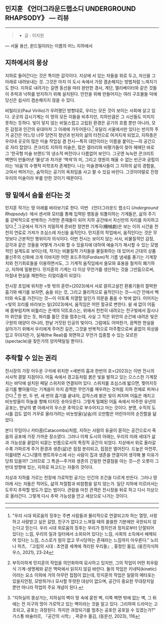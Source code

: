 ##  민지훈 《언더그라운드랩소디 UNDERGROUND RHAPSODY》 — 리뷰

---

> - 글 : 이지원

— 서울 용산, 윈드밀이라는 이름의 어느 지하에서
## 지하에서의 몽상

지하로 들어간다는 것은 특이한 감각이다. 지상에 서 있는 자들을 위로 두고, 자신을 그 아래로 내려보내는 것. 그것은 마치 이 도시 속에서 가장 겸손해지는 방법처럼 느껴지기도 한다. 지하로 내려가는 길엔 동선을 따라 완만한 경사, 계단, 엘리베이터와 같은 것들이 추락과 낙하를 방지하기 위해 설치된다. 안전을 위해 만들어지는 여러 구조물들 덕에 당신은 쉽사리 겸손해지지 않을 수 있다. 

비릴리오(Paul Virilio)가 우려했던 방향대로, 우리는 모든 것이 보이는 사회에 살고 있다. 곳곳의 감시기계는 이 땅의 모든 이들을 비추지만, 지하만큼은 그 시선들도 미치지 못하는 듯하다. 빛이 닿지 않는 비밀스럽고 고립된 환경은 공기의 흐름 뿐만 아니라, 모든 감정과 인간의 유대마저 그 아래에 가두어둔다.[^1] 유달리 서울에서만 있다는 반지하 주거 공간은 어느덧 너무 당연히 청년과 빈자의 삶의 터전으로 여겨지게 되었고, 지하층은 우리네 곳곳의 많은 미술 작업실 겸 전시—특히 대안이라는 이름을 붙이는—의 공간으로 자리 잡았다. 콘크리트 지하의 미술은, 많은 갤러리와 비평가들이 찾아 헤매던 바로 그 ‘한국형 미술 브랜드’의 냉소적 버전이나 다름없어 보인다. 그곳엔 눅눅한 콘크리트 벽면이 만들어낸 ‘물성’과 차가운 ‘백색’의 미, 그리고 영원히 채울 수 없는 빈곤과 궁핍이라는 ‘비움’의 수행적 미학조차 존재한다. 나는 미술경매사들이 그 지하의 삶의 경험을, 고여서 썩어가는, 숨막히는 공기의 옥죄임을 사고 팔 수 있길 바란다. 그것이야말로 진정 우리의 미술이라 부를 만한 것이기 때문이다. 


## 땅 밑에서 숨을 쉰다는 것

민지훈 작가는 땅 아래를 바라보기로 한다. 이번 《언더그라운드 랩소디 *Underground Rhapsody*》에서 센서와 모터를 통해 입력된 행동을 되풀이하는 기계들은, 삶의 주기를 강박적으로 반복하는 가련한 존재들이 되어 지하 공간에서 자신만의 자리를 차지하고 있다.[^2] 그곳에서 작가가 치밀하게 준비한 정연한 기계극(機械劇)은 보는 이의 시간을 천천히 연료로 가져가 조심스레 자신을 움직인다. 민지훈의 작업에서, 움직인다는 것은 무엇보다 근본적인 행위이자 의식이다. 이번 전시는 보이지 않는 서사, 비물질적인 감정, 감각과 같은 것들을 어떻게 가시화 할 수 있을지에 대하여 예술가가 제시할 수 있는 모범적인 설계도로 보이는데, 작가는 비물질적 가치들을 물질화하는 데 있어서 근대의 상품물신주의 신화에 크게 이바지한 어떤 포드주의(Fordism)적 기름 냄새를 풍기는 기계장치와 전기회로들을 이용하면서도, 그 기계적 움직임에서 쓸모와 효용을 철저히 폐기하고, 지하에 밀봉한다. 민지훈의 기계는 더 이상 무언가를 생산하는 것을 그만둠으로써, 마침내 현실을 재현하는 리얼리즘이 되었다. 

전시장 초입에 위치한 \<뜻 밖의 훈련>(2023)에서 서로 얽히고설킨 환풍기들의 절박한 흡기와 배기를 보자면, 숨을 쉬는 것, 그리고 물리적으로 움직인다는 것—시간 안에서 벡터와 속도를 가진다는 것—이 이토록 치열할 일인가 의문을 품을 수 밖에 없다. 이어지는 \<빛의 꼬리를 바라보는 일(2023)에서, 움직임은 어떤 절규로 변한다. 쉴 새 없이 어둠에 몸부림치며 비틀리는 은색의 덕트호스는, 위에서 천천히 내려오는 전구빛에서 잠시나마 위안을 얻는 듯, 똬리를 틀던 것을 멈추는데, 사실 그 작은 위안의 순간에 내려온 빛은 구원의 태양이 아니라, 한낱 거짓된 인공의 빛이다. 그럼에도 어떠한가, 끔찍한 현실을 살아가기 위해서 우리에게 주어진 길은, 그것을 반복적으로 마주함으로써 끝없이 외상을 입고 무뎌지든가, 실재(the Real)를 외면하고 무언가 집중할 수 있는 모르핀(spectacle)을 찾든가의 양자택일일 뿐이다. 


## 추락할 수 있는 권리

전시장의 가장 어두운 구석에 위치한 \<세번의 흡과 한번의 호>(2023)는 이번 전시의 서사적 결말 지점이다. 어둠 속에서 경고등처럼 붉은 빛을 발하고 있는 으스스한 기계장치는 바닥에 설치된 페달 스위치와 연결되어 있다. 스위치를 조심스레 밟으면, 찢어지듯 공기를 빨아들이는 기계음이 마치 끔찍한 무언가를 깨우려는 것처럼 지하 전체로 퍼져나간다.[^3] 한 번, 두 번, 세 번의 흡기를 끝내자, 갑작스레 밝은 빛이 켜지며 어둠은 깨지고 비눗방울이 하늘을 향해 터지듯 솟아오른다. 그렇게 밀폐된 어둠 속에서 마주한 유년의 공포는, 한낮의 볕 아래서의 우스운 추억으로 부수어지고 마는 것이다. 분명, 수직의 도시를 겁도 없이 거꾸로 올라가려는 비눗방울(날숨)의 오만함은 어린아이의 순진함을 닮았다. 

본디 무덤이나 카타콤(Catacombs)처럼, 지하는 사람의 유골이 묻히는 공간으로서 죽음의 공포에 가장 가까운 장소였다. 그러나 이제 도시의 아래는, 우리의 미래 세대가 삶과 가능성을 끝없이 되묻는 빈틈으로서의 특징적 공간이 되었다. 지상에서 위로 올라갈수록 가파르게 주거 환경과 생존(삶)은 점점 분리되고, 접점은 멀어진다. 드높은 마천루, 이를테면 시그니엘의 펜트하우스에 사는 사람이 집과 생존을 연결지어 생각해 볼 이유가 당최 있을까? 그러므로 그 특권—주거와 생존의 긴밀한 연결점을 아는 것—은 오롯이 그 반대 방향에 있는, 지하로 파고드는 자들의 것이다.

지상과 지하를 가르는 천장에 가로막힌 공기는 인간의 조건을 다르게 만든다. 그러나 땅 아래 사는 자들은 적어도, 삶의 처절함과 비참함을 알지 않는가. 일단 지하에 이르러서는 도무지 추락할 방도가 없는 법이다. 관람을 마친 관객은 전시장을 뒤로 하고 다시 지상으로 올라간다. 그렇게 다시 추락 가능성을 안고 세상으로 나가는 것이다.

---

[^1]: "우리 시대 외로움의 징후는 주변 사람들과 물리적으로 연결되고자 하는 열망, 사랑하고 사랑받고 싶은 갈망, 친구가 없다고 느껴질 때의 쓸쓸한 기분에만 국한되지 않는다고 믿는다. 우리 시대 외로움의 징후는 우리가 정치인과 정치로부터 단절되어 있다는 느낌, 우리의 일과 일터에서 소외되어 있다는 느낌, 사회의 소득에서 배제되어 있다는 느낌, 스스로가 힘이 없고 무시당하는 존재라는 느낌까지 아우른다.” 노리나 허츠, 『고립의 시대 : 초연결 세계에 격리된 우리들』, 홍정인 옮김, (웅진지식하우스, 2021), 23-24
[^2]: 부득이하게 민지훈의 작업을 의인화하여 묘사하고 있지만, 그의 작업이 어떤 최우람식 기계-생명체와 같은 맥락에서 읽히지 않길 바란다. 둘의 작업은 키네틱(kinetic)이라는 요소 이외에 거의 아무런 접점이 없는데, 민지훈의 작업은 일말의 메타포는 있을지언정, 모방하거나 모사할 뚜렷한 대상이 없으며, 공간이 중요한 무대장치일 뿐만 아니라 작업의 주요 개념이 된다. 
[^3]: “지하실의 몽상가는, 지하실의 벽이 땅 속에 묻힌 벽, 이쪽 벽면 밖에 없는 벽, 그 뒤에는 전 지구의 땅이 가로막고 있는 벽이라는 것을 알고 있다. 그리하여 드라마는 고조되고, 공포는 과장된다. 하지만 과장되기를 멈추는 공포란 공포일 수 있겠는가?” 가스통 바슐라르, 『공간의 시학』, 곽광수 옮김, (동문선, 2023), 116 

